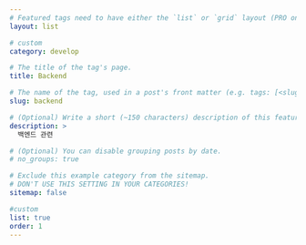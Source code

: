 ```yaml
---
# Featured tags need to have either the `list` or `grid` layout (PRO only).
layout: list

# custom
category: develop

# The title of the tag's page.
title: Backend

# The name of the tag, used in a post's front matter (e.g. tags: [<slug>]).
slug: backend

# (Optional) Write a short (~150 characters) description of this featured tag.
description: >
  백엔드 관련

# (Optional) You can disable grouping posts by date.
# no_groups: true

# Exclude this example category from the sitemap.
# DON'T USE THIS SETTING IN YOUR CATEGORIES!
sitemap: false

#custom
list: true
order: 1
---
```

